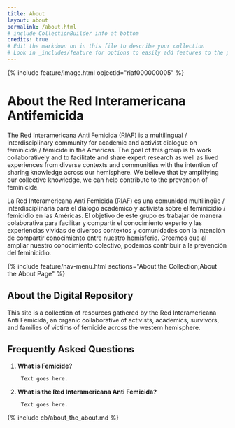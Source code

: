 ```yaml
---
title: About
layout: about
permalink: /about.html
# include CollectionBuilder info at bottom
credits: true
# Edit the markdown on in this file to describe your collection
# Look in _includes/feature for options to easily add features to the page
---
```


{% include feature/image.html objectid="riaf000000005" %}

# About the Red Interamericana Antifemicida 

The Red Interamericana Anti Femicida (RIAF) is a multilingual / interdisciplinary community for academic and activist dialogue on feminicide / femicide in the Americas. The goal of this group is to work collaboratively and to facilitate and share expert research as well as lived experiences from diverse contexts and communities with the intention of sharing knowledge across our hemisphere. We believe that by amplifying our collective knowledge, we can help contribute to the prevention of feminicide.

La Red Interamericana Anti Femicida (RIAF) es una comunidad multilingüe / interdisciplinaria para el diálogo académico y activista sobre el feminicidio / femicidio en las Américas. El objetivo de este grupo es trabajar de manera colaborativa para facilitar y compartir el conocimiento experto y las experiencias vividas de diversos contextos y comunidades con la intención de compartir conocimiento entre nuestro hemisferio. Creemos que al ampliar nuestro conocimiento colectivo, podemos contribuir a la prevención del feminicidio.


{% include feature/nav-menu.html sections="About the Collection;About the About Page" %}

## About the Digital Repository

This site is a collection of resources gathered by the Red Interamericana Anti Femicida, an organic collaborative of activists, academics, survivors, and families of victims of femicide across the western hemisphere. 


## Frequently Asked Questions
1. **What is Femicide?**

        Text goes here. 



2. **What is the Red Interamericana Anti Femicida?** 

        Text goes here. 




<!-- IMPORTANT!!! DELETE this comment and the include below when you are finished editing this page for your collection. The include below introduces about page features. They will show up on your collection's about page until you delete it.  -->
{% include cb/about_the_about.md %} 
